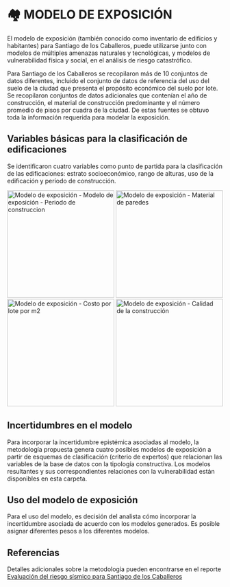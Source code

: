 # 🏘️ MODELO DE EXPOSICIÓN

El modelo de exposición (también conocido como inventario de edificios y habitantes) para Santiago de los Caballeros, puede utilizarse junto con modelos de múltiples amenazas naturales y tecnológicas, y modelos de vulnerabilidad física y social, en el análisis de riesgo catastrófico.

Para Santiago de los Caballeros se recopilaron más de 10 conjuntos de datos diferentes, incluido el conjunto de datos de referencia del uso del suelo de la ciudad que presenta el propósito económico del suelo por lote. Se recopilaron conjuntos de datos adicionales que contenían el año de construcción, el material de construcción predominante y el número promedio de pisos por cuadra de la ciudad. De estas fuentes se obtuvo toda la información requerida para modelar la exposición. 
 

## Variables básicas para la clasificación de edificaciones
Se identificaron cuatro variables como punto de partida para la clasificación de las edificaciones: estrato socioeconómico, rango de alturas, uso de la edificación y período de construcción.

<p >
  <img src="../Mapas/SDC_Ano.png" alt="Modelo de exposición - Modelo de exposición - Periodo de construccion" width="250">

  <img src="../Mapas/SDC_Material_Paredes.png" alt="Modelo de exposición - Material de paredes" width="250">

  <img src="../Mapas/SDC_costos.png" alt="Modelo de exposición - Costo por lote por m2" width="250">

  <img src="../Mapas/SDC_calidad.png" alt="Modelo de exposición - Calidad de la construcción" width="250">
</p>


## Incertidumbres en el modelo
Para incorporar la incertidumbre epistémica asociadas al modelo, la metodología propuesta genera cuatro posibles modelos de exposición a partir de esquemas de clasificación (criterio de expertos) que relacionan las variables de la base de datos con la tipología constructiva. Los modelos resultantes y sus correspondientes relaciones con la vulnerabilidad están disponibles en esta carpeta. 

## Uso del modelo de exposición
Para el uso del modelo, es decisión del analista cómo incorporar la incertidumbre asociada de acuerdo con los modelos generados. Es posible asignar diferentes pesos a los diferentes modelos.


## Referencias
Detalles adicionales sobre la metodología pueden encontrarse en el reporte [Evaluación del riesgo sísmico para Santiago de los Caballeros](./TREQ_Deliverable_D262_Riesgo_Sismico_Santiago.pdf)